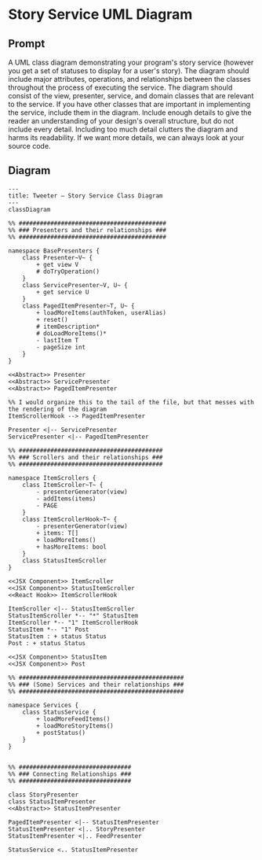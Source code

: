 # Story Service UML Diagram

## Prompt
A UML class diagram demonstrating your program's story service (however you get a set of statuses to display for a user's story).
The diagram should include major attributes, operations, and relationships between the classes throughout the process of executing the service.
The diagram should consist of the view, presenter, service, and domain classes that are relevant to the service.
If you have other classes that are important in implementing the service, include them in the diagram.
Include enough details to give the reader an understanding of your design's overall structure, but do not include every detail.
Including too much detail clutters the diagram and harms its readability.
If we want more details, we can always look at your source code.

## Diagram

```mermaid
---
title: Tweeter — Story Service Class Diagram
---
classDiagram

%% ##########################################
%% ### Presenters and their relationships ###
%% ##########################################

namespace BasePresenters {
    class Presenter~V~ {
        + get view V
        # doTryOperation()
    }
    class ServicePresenter~V, U~ {
        + get service U
    }
    class PagedItemPresenter~T, U~ {
        + loadMoreItems(authToken, userAlias)
        + reset()
        # itemDescription*
        # doLoadMoreItems()*
        - lastItem T
        - pageSize int
    }
}

<<Abstract>> Presenter
<<Abstract>> ServicePresenter
<<Abstract>> PagedItemPresenter

%% I would organize this to the tail of the file, but that messes with the rendering of the diagram
ItemScrollerHook --> PagedItemPresenter

Presenter <|-- ServicePresenter
ServicePresenter <|-- PagedItemPresenter

%% #########################################
%% ### Scrollers and their relationships ###
%% #########################################

namespace ItemScrollers {
    class ItemScroller~T~ {
        - presenterGenerator(view)
        - addItems(items)
        - PAGE
    }
    class ItemScrollerHook~T~ {
        - presenterGenerator(view)
        + items: T[]
        + loadMoreItems()
        + hasMoreItems: bool
    }
    class StatusItemScroller
}

<<JSX Component>> ItemScroller
<<JSX Component>> StatusItemScroller
<<React Hook>> ItemScrollerHook

ItemScroller <|-- StatusItemScroller
StatusItemScroller *-- "*" StatusItem
ItemScroller *-- "1" ItemScrollerHook
StatusItem *-- "1" Post
StatusItem : + status Status
Post : + status Status

<<JSX Component>> StatusItem
<<JSX Component>> Post

%% ###############################################
%% ### (Some) Services and their relationships ###
%% ###############################################

namespace Services {
    class StatusService {
        + loadMoreFeedItems()
        + loadMoreStoryItems()
        + postStatus()
    }
}


%% ################################
%% ### Connecting Relationships ###
%% ################################

class StoryPresenter
class StatusItemPresenter
<<Abstract>> StatusItemPresenter

PagedItemPresenter <|-- StatusItemPresenter
StatusItemPresenter <|.. StoryPresenter
StatusItemPresenter <|.. FeedPresenter

StatusService <.. StatusItemPresenter

```
